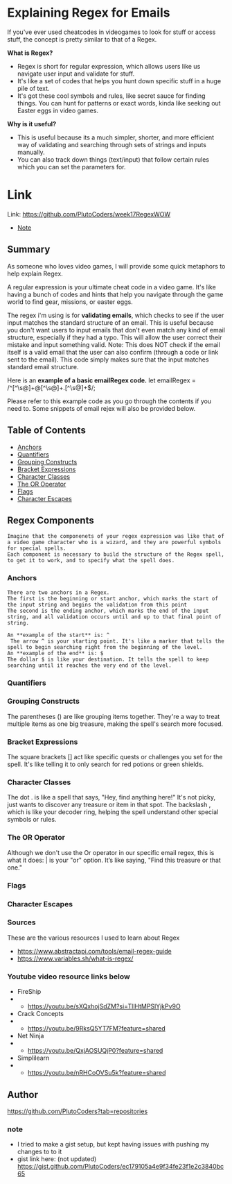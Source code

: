 # Explaining Regex for Emails

If you've ever used cheatcodes in videogames to look for stuff or access stuff, the concept is pretty similar to that of a Regex.

**What is Regex?**
 - Regex is short for regular expression, which allows users like us navigate user input and validate for stuff.
 - It's like a set of codes that helps you hunt down specific stuff in a huge pile of text.
 - It's got these cool symbols and rules, like secret sauce for finding things. You can hunt for patterns or exact words, kinda like seeking out Easter eggs in video games.

**Why is it useful?**
 - This is useful because its a much simpler, shorter, and more efficient way of validating and searching through sets of strings and inputs manually.
 - You can also track down things (text/input) that follow certain rules which you can set the parameters for.

# Link
Link: https://github.com/PlutoCoders/week17RegexWOW
- [Note](#note)

## Summary

As someone who loves video games, I will provide some quick metaphors to help explain Regex.

A regular expression is your ultimate cheat code in a video game. It's like having a bunch of codes and hints that help you navigate through the game world to find gear, missions, or easter eggs.

The regex i'm using is for **validating emails**, which checks to see if the user input matches the standard structure of an email.
This is useful because you don't want users to input emails that don't even match any kind of email structure, especially if they had a typo.
This will allow the user correct their mistake and input something valid.
Note: This does NOT check if the email itself is a valid email that the user can also confirm (through a code or link sent to the email).
This code simply makes sure that the input matches standard email structure.

Here is an **example of a basic emailRegex code.**
let emailRegex = /^[^\s@]+@[^\s@]+\.[^\s@]+$/;

Please refer to this example code as you go through the contents if you need to. Some snippets of email rejex will also be provided below.

## Table of Contents

- [Anchors](#anchors)
- [Quantifiers](#quantifiers)
- [Grouping Constructs](#grouping-constructs)
- [Bracket Expressions](#bracket-expressions)
- [Character Classes](#character-classes)
- [The OR Operator](#the-or-operator)
- [Flags](#flags)
- [Character Escapes](#character-escapes)

## Regex Components
    Imagine that the componenets of your regex expression was like that of a video game character who is a wizard, and they are powerful symbols for special spells.
    Each component is necessary to build the structure of the Regex spell, to get it to work, and to specify what the spell does. 
    
### Anchors
    There are two anchors in a Regex.
    The first is the beginning or start anchor, which marks the start of the input string and begins the validation from this point
    The second is the ending anchor, which marks the end of the input string, and all validation occurs until and up to that final point of string.

    An **example of the start** is: ^ 
     The arrow ^ is your starting point. It's like a marker that tells the spell to begin searching right from the beginning of the level.
    An **example of the end** is: $
    The dollar $ is like your destination. It tells the spell to keep searching until it reaches the very end of the level.

### Quantifiers

### Grouping Constructs
 The parentheses () are like grouping items together. They're a way to treat multiple items as one big treasure, making the spell's search more focused.

### Bracket Expressions
 The square brackets [] act like specific quests or challenges you set for the spell. It's like telling it to only search for red potions or green shields.

### Character Classes
 The dot . is like a spell that says, "Hey, find anything here!" It's not picky, just wants to discover any treasure or item in that spot.
 The backslash \, which is like your decoder ring, helping the spell understand other special symbols or rules.
 
### The OR Operator
 Although we don't use the Or operator in our specific email regex, this is what it does:
 | is your "or" option. It’s like saying, "Find this treasure or that one."

### Flags

### Character Escapes

### Sources
These are the various resources I used to learn about Regex
- https://www.abstractapi.com/tools/email-regex-guide
- https://www.variables.sh/what-is-regex/
### Youtube video resource links below
- FireShip
- - https://youtu.be/sXQxhojSdZM?si=TllHtMPSlYjkPv9O
- Crack Concepts
- - https://youtu.be/9RksQ5YT7FM?feature=shared
- Net Ninja
- - https://youtu.be/QxjAOSUQjP0?feature=shared
- Simplilearn
- - https://youtu.be/nRHCoOVSu5k?feature=shared




## Author
https://github.com/PlutoCoders?tab=repositories

### note
- I tried to make a gist setup, but kept having issues with pushing my changes to to it
- gist link here: (not updated) 
https://gist.github.com/PlutoCoders/ec179105a4e9f34fe23f1e2c3840bc65
